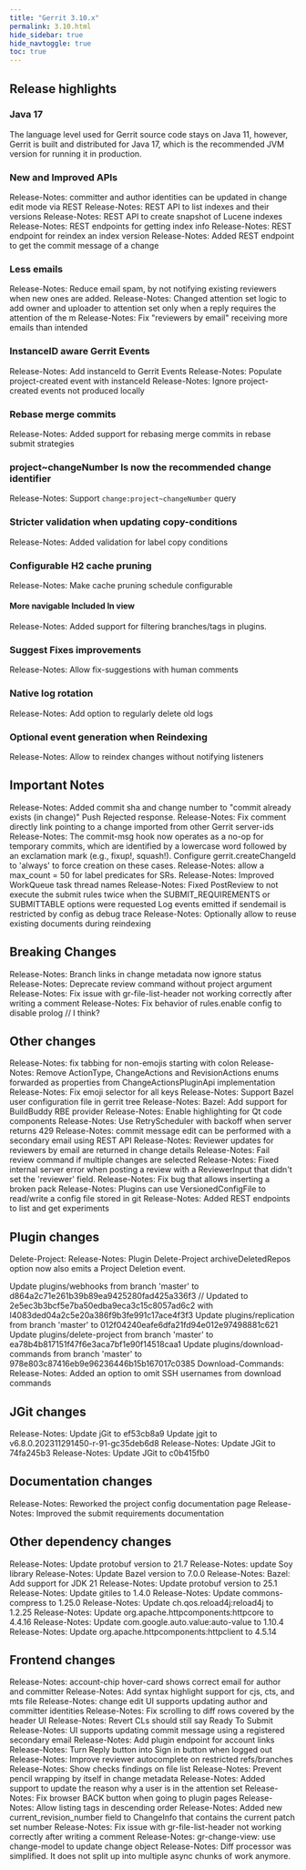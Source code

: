 ```yaml
---
title: "Gerrit 3.10.x"
permalink: 3.10.html
hide_sidebar: true
hide_navtoggle: true
toc: true
---
```


## Release highlights

### Java 17

The language level used for Gerrit source code stays on Java 11, however, Gerrit
is built and distributed for Java 17, which is the recommended JVM version for
running it in production.

### New and Improved APIs
Release-Notes: committer and author identities can be updated in change edit mode via REST
Release-Notes: REST API to list indexes and their versions
Release-Notes: REST API to create snapshot of Lucene indexes
Release-Notes: REST endpoints for getting index info
Release-Notes: REST endpoint for reindex an index version
Release-Notes: Added REST endpoint to get the commit message of a change

### Less emails
Release-Notes: Reduce email spam, by not notifying existing reviewers
      when new ones are added.
Release-Notes: Changed attention set logic to add owner and uploader to attention set only when a reply requires the attention of the m
Release-Notes: Fix "reviewers by email" receiving more emails than intended

### InstanceID aware Gerrit Events
Release-Notes: Add instanceId to Gerrit Events
Release-Notes: Populate project-created event with instanceId
Release-Notes: Ignore project-created events not produced locally

### Rebase merge commits
Release-Notes: Added support for rebasing merge commits in rebase submit strategies

### project~changeNumber Is now the recommended change identifier
Release-Notes: Support `change:project~changeNumber` query

### Stricter validation when updating copy-conditions
Release-Notes: Added validation for label copy conditions

### Configurable H2 cache pruning
Release-Notes: Make cache pruning schedule configurable

#### More navigable Included In view
Release-Notes: Added support for filtering branches/tags in plugins.

### Suggest Fixes improvements
Release-Notes: Allow fix-suggestions with human comments

### Native log rotation
Release-Notes: Add option to regularly delete old logs

### Optional event generation when Reindexing
Release-Notes: Allow to reindex changes without notifying listeners



## Important Notes
Release-Notes: Added commit sha and change number to
    "commit already exists (in change)" Push Rejected response.
Release-Notes: Fix comment directly link pointing to a change imported from other Gerrit server-ids
Release-Notes: The commit-msg hook now operates as a no-op for temporary commits, which are identified by a lowercase word followed by an exclamation mark (e.g., fixup!, squash!). Configure gerrit.createChangeId to 'always' to force creation on these cases.
Release-Notes: allow a max_count = 50 for label predicates for SRs.
Release-Notes: Improved WorkQueue task thread names
Release-Notes: Fixed PostReview to not execute the submit rules twice when the SUBMIT_REQUIREMENTS or SUBMITTABLE options were requested
Log events emitted if sendemail is restricted by config as debug trace
Release-Notes: Optionally allow to reuse existing documents during reindexing


## Breaking Changes
Release-Notes: Branch links in change metadata now ignore status
Release-Notes: Deprecate review command without project argument
Release-Notes: Fix issue with gr-file-list-header not working correctly after writing a comment
Release-Notes: Fix behavior of rules.enable config to disable prolog // I think?

## Other changes
Release-Notes: fix tabbing for non-emojis starting with colon
Release-Notes: Remove ActionType, ChangeActions and RevisionActions enums forwarded as properties from ChangeActionsPluginApi implementation
Release-Notes: Fix emoji selector for all keys
Release-Notes: Support Bazel user configuration file in gerrit tree
Release-Notes: Bazel: Add support for BuildBuddy RBE provider
Release-Notes: Enable highlighting for Qt code components
Release-Notes: Use RetryScheduler with backoff when server returns 429
Release-Notes: commit message edit can be performed with a secondary email using REST API
Release-Notes: Reviewer updates for reviewers by email are returned in change details
Release-Notes: Fail review command if multiple changes are selected
Release-Notes: Fixed internal server error when posting a review with a ReviewerInput that didn't set the 'reviewer' field.
Release-Notes: Fix bug that allows inserting a broken pack
Release-Notes: Plugins can use VersionedConfigFile to read/write a config file stored in git
Release-Notes: Added REST endpoints to list and get experiments


## Plugin changes
Delete-Project: Release-Notes: Plugin Delete-Project archiveDeletedRepos option now also emits a Project Deletion event.

Update plugins/webhooks from branch 'master'
      to d864a2c71e261b39b89ea9425280fad425a336f3 // Updated to 2e5ec3b3bcf5e7ba50edba9eca3c15c8057ad6c2 with I4083ded04a2c5e20a386f9b3fe991c17ace4f3f3
Update plugins/replication from branch 'master'
      to 012f04240eafe6dfa21fd94e012e97498881c621
Update plugins/delete-project from branch 'master'
      to ea78b4b817151f47f6e3aca7bf1e90f14518caa1
Update plugins/download-commands from branch 'master'
      to 978e803c87416eb9e96236446b15b167017c0385
Download-Commands: Release-Notes: Added an option to omit SSH usernames from download commands            

## JGit changes
Release-Notes: Update jGit to ef53cb8a9
Update jgit to v6.8.0.202311291450-r-91-gc35deb6d8
Release-Notes: Update JGit to 74fa245b3
Release-Notes: Update JGit to c0b415fb0

## Documentation changes
Release-Notes: Reworked the project config documentation page
Release-Notes: Improved the submit requirements documentation

## Other dependency changes

Release-Notes: Update protobuf version to 21.7
Release-Notes: update Soy library
Release-Notes: Update Bazel version to 7.0.0
Release-Notes: Bazel: Add support for JDK 21
Release-Notes: Update protobuf version to 25.1
Release-Notes: Update gitiles to 1.4.0
Release-Notes: Update commons-compress to 1.25.0
Release-Notes: Update ch.qos.reload4j:reload4j to 1.2.25
Release-Notes: Update org.apache.httpcomponents:httpcore to 4.4.16
Release-Notes: Update com.google.auto.value:auto-value to 1.10.4
Release-Notes: Update org.apache.httpcomponents:httpclient to 4.5.14


## Frontend changes
Release-Notes: account-chip hover-card shows correct email for author and committer
Release-Notes: Add syntax highlight support for cjs, cts, and mts file
Release-Notes: change edit UI supports updating author and committer identities
Release-Notes: Fix scrolling to diff rows covered by the header UI
Release-Notes: Revert CLs should still say Ready To Submit
Release-Notes: UI supports updating commit message using a registered secondary email
Release-Notes: Add plugin endpoint for account links
Release-Notes: Turn Reply button into Sign in button when logged out
Release-Notes: Improve reviewer autocomplete on restricted refs/branches
Release-Notes: Show checks findings on file list
Release-Notes: Prevent pencil wrapping by itself in change metadata
Release-Notes: Added support to update the reason why a user is in the attention set
Release-Notes: Fix browser BACK button when going to plugin pages
Release-Notes: Allow listing tags in descending order
Release-Notes: Added new current_revision_number field to ChangeInfo that contains the current patch set number
Release-Notes: Fix issue with gr-file-list-header not working correctly after writing a comment
Release-Notes: gr-change-view: use change-model to update change object
Release-Notes: Diff processor was simplified. It does not split up into multiple async chunks of work anymore.


